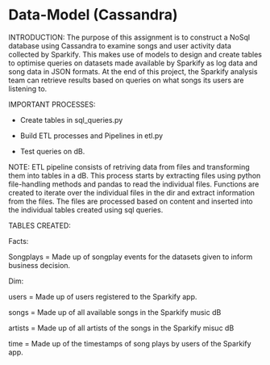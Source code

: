 # Data-Model (Cassandra)

INTRODUCTION: The purpose of this assignment is to construct a NoSql database using Cassandra to examine songs and user activity data collected by Sparkify. This makes use of models to design and create tables to optimise queries on datasets made available by Sparkify as log data and song data in JSON formats. At the end of this project, the Sparkify analysis team can retrieve results based on queries on what songs its users are listening to.

IMPORTANT PROCESSES:
- Create tables in sql_queries.py

- Build ETL processes and Pipelines in etl.py

- Test queries on dB.

NOTE: ETL pipeline consists of retriving data from files and transforming them into tables in a dB. This process starts by extracting files using python file-handling methods and pandas to read the individual files. Functions are created to iterate over the individual files in the dir and extract information from the files. The files are processed based on content and inserted into the individual tables created using sql queries.


TABLES CREATED:

Facts: 

Songplays = Made up of songplay events for the datasets given to inform business decision.

Dim: 

users = Made up of users registered to the Sparkify app. 

songs = Made up of all available songs in the Sparkify music dB 

artists = Made up of all artists of the songs in the Sparkify misuc dB 

time = Made up of the timestamps of song plays by users of the Sparkify app.
